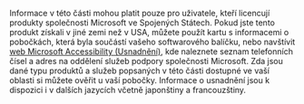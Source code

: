 Informace v této části mohou platit pouze pro uživatele, kteří licencují produkty společnosti Microsoft ve Spojených Státech. Pokud jste tento produkt získali v jiné zemi než v USA, můžete použít kartu s informacemi o pobočkách, která byla součástí vašeho softwarového balíčku, nebo navštívit [web Microsoft Accessibility (Usnadnění)](http://go.microsoft.com/fwlink/?LinkId=8431), kde naleznete seznam telefonních čísel a adres na oddělení služeb podpory společnosti Microsoft. Zda jsou dané typu produktů a služeb popsaných v této části dostupné ve vaší oblasti si můžete ověřit u vaší pobočky. Informace o usnadnění jsou k dispozici i v dalších jazycích včetně japonštiny a francouzštiny.

<!--HONumber=Oct16_HO1-->


